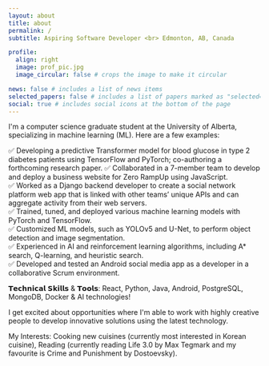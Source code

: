 ```yaml
---
layout: about
title: about
permalink: /
subtitle: Aspiring Software Developer <br> Edmonton, AB, Canada

profile:
  align: right
  image: prof_pic.jpg
  image_circular: false # crops the image to make it circular

news: false # includes a list of news items
selected_papers: false # includes a list of papers marked as "selected={true}"
social: true # includes social icons at the bottom of the page
---
```


I'm a computer science graduate student at the University of Alberta, specializing in machine learning (ML). Here are a few examples:

✅ Developing a predictive Transformer model for blood glucose in type 2 diabetes patients using TensorFlow and PyTorch; co-authoring a forthcoming research paper.
✅ Collaborated in a 7-member team to develop and deploy a business website for Zero RampUp using JavaScript. <br>
✅ Worked as a Django backend developer to create a social network platform web app that is linked with other teams’ unique APIs and can aggregate activity from their web servers. <br>
✅ Trained, tuned, and deployed various machine learning models with PyTorch and TensorFlow. <br>
✅ Customized ML models, such as YOLOv5 and U-Net, to perform object detection and image segmentation. <br>
✅ Experienced in AI and reinforcement learning algorithms, including A\* search, Q-learning, and heuristic search. <br>
✅ Developed and tested an Android social media app as a developer in a collaborative Scrum environment.

𝗧𝗲𝗰𝗵𝗻𝗶𝗰𝗮𝗹 𝗦𝗸𝗶𝗹𝗹𝘀 & 𝗧𝗼𝗼𝗹𝘀: React, Python, Java, Android, PostgreSQL, MongoDB, Docker & AI technologies!

I get excited about opportunities where I'm able to work with highly creative people to develop innovative solutions using the latest technology.

My Interests: Cooking new cuisines (currently most interested in Korean cuisine), Reading (currently reading Life 3.0 by Max Tegmark and my favourite is Crime and Punishment by Dostoevsky).
